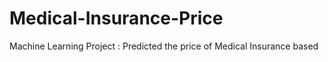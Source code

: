 # Medical-Insurance-Price
Machine Learning Project : Predicted the price of Medical Insurance based 
